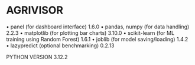 # AGRIVISOR

•	panel (for dashboard interface) 1.6.0
•	pandas, numpy (for data handling) 2.2.3
•	matplotlib (for plotting bar charts) 3.10.0
•	scikit-learn (for ML training using Random Forest) 1.6.1 
•	joblib (for model saving/loading) 1.4.2
•	lazypredict (optional benchmarking) 0.2.13

PYTHON VERSION 3.12.2
